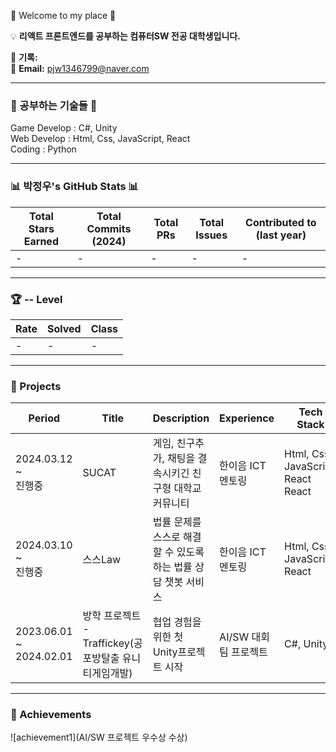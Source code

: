 👋 Welcome to my place 👋

💡 **리액트 프론트엔드를 공부하는 컴퓨터SW 전공 대학생입니다.**

📜 **기록:**  
📧 **Email:** pjw1346799@naver.com

---

### 🌱 공부하는 기술들 🌱

Game Develop : C#, Unity <br>
Web Develop : Html, Css, JavaScript, React<br>
Coding : Python

---

### 📊 박정우's GitHub Stats 📊

| Total Stars Earned | Total Commits (2024) | Total PRs | Total Issues | Contributed to (last year) |
| ------------------ | -------------------- | --------- | ------------ | -------------------------- |
| -                  | -                    | -         | -            | -                          |

---

### 🏆 -- Level

| Rate | Solved | Class |
| ---- | ------ | ----- |
| -    | -      | -     |

---

### 🚀 Projects

| Period                          | Title                                             | Description                                                    | Experience             | Tech Stack                         |
| ------------------------------- | ------------------------------------------------- | -------------------------------------------------------------- | ---------------------- | ---------------------------------- |
| 2024.03.12 <br>~<br> 진행중     | SUCAT                                             | 게임, 친구추가, 채팅을 결속시키긴 친구형 대학교 커뮤니티       | 한이음 ICT 멘토링      | Html, Css, JavaScript, React React |
| 2024.03.10 <br>~<br> 진행중     | 스스Law                                           | 법률 문제를 스스로 해결할 수 있도록 하는 법률 상담 챗봇 서비스 | 한이음 ICT 멘토링      | Html, Css, JavaScript, React       |
| 2023.06.01 <br>~<br> 2024.02.01 | 방학 프로젝트 - Traffickey(공포방탈출 유니티게임개발) | 협업 경험을 위한 첫 Unity프로젝트 시작                         | AI/SW 대회 팀 프로젝트 | C#, Unity                          |

---

### 🏅 Achievements

![achievement1](AI/SW 프로젝트 우수상 수상)
